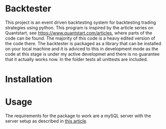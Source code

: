 # Backtester
This project is an event driven backtesting system for backtesting trading strategies using python. 
This program is inspired by the article series on Quantstart, see <https://www.quantstart.com/articles>, where parts of the code can be found. 
The majority of this code is a heavy edited version of the code there. 
The backtester is packaged as a library that can be installed on your local machine and it is adviced to this in development mode as the code at this stage is under my active developmet and there is no guarantee that it actually works now. 
In the folder tests all unittests are included.

# Installation

# Usage 
The requirements for the package to work are a mySQL server with the server setup as described in [this article](https://www.quantstart.com/articles/Securities-Master-Database-with-MySQL-and-Python).





